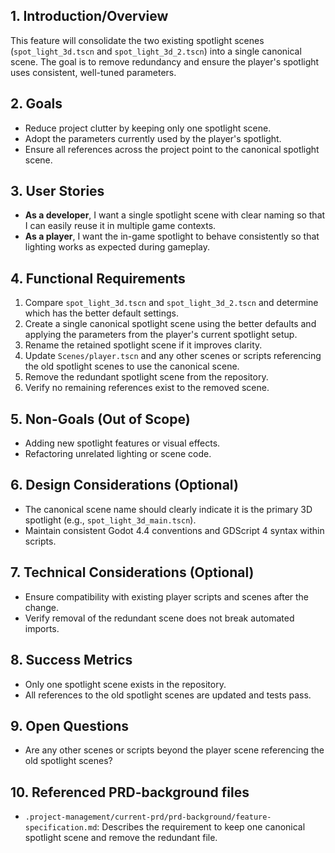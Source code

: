 ## 1. Introduction/Overview
This feature will consolidate the two existing spotlight scenes (`spot_light_3d.tscn` and `spot_light_3d_2.tscn`) into a single canonical scene. The goal is to remove redundancy and ensure the player's spotlight uses consistent, well-tuned parameters.

## 2. Goals
- Reduce project clutter by keeping only one spotlight scene.
- Adopt the parameters currently used by the player's spotlight.
- Ensure all references across the project point to the canonical spotlight scene.

## 3. User Stories
- **As a developer**, I want a single spotlight scene with clear naming so that I can easily reuse it in multiple game contexts.
- **As a player**, I want the in-game spotlight to behave consistently so that lighting works as expected during gameplay.

## 4. Functional Requirements
1. Compare `spot_light_3d.tscn` and `spot_light_3d_2.tscn` and determine which has the better default settings.
2. Create a single canonical spotlight scene using the better defaults and applying the parameters from the player's current spotlight setup.
3. Rename the retained spotlight scene if it improves clarity.
4. Update `Scenes/player.tscn` and any other scenes or scripts referencing the old spotlight scenes to use the canonical scene.
5. Remove the redundant spotlight scene from the repository.
6. Verify no remaining references exist to the removed scene.

## 5. Non-Goals (Out of Scope)
- Adding new spotlight features or visual effects.
- Refactoring unrelated lighting or scene code.

## 6. Design Considerations (Optional)
- The canonical scene name should clearly indicate it is the primary 3D spotlight (e.g., `spot_light_3d_main.tscn`).
- Maintain consistent Godot 4.4 conventions and GDScript 4 syntax within scripts.

## 7. Technical Considerations (Optional)
- Ensure compatibility with existing player scripts and scenes after the change.
- Verify removal of the redundant scene does not break automated imports.

## 8. Success Metrics
- Only one spotlight scene exists in the repository.
- All references to the old spotlight scenes are updated and tests pass.

## 9. Open Questions
- Are any other scenes or scripts beyond the player scene referencing the old spotlight scenes?

## 10. Referenced PRD-background files
- `.project-management/current-prd/prd-background/feature-specification.md`: Describes the requirement to keep one canonical spotlight scene and remove the redundant file.
